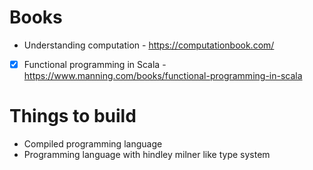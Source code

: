 # Books

- Understanding computation - https://computationbook.com/
- [x] Functional programming in Scala - https://www.manning.com/books/functional-programming-in-scala

# Things to build

- Compiled programming language
- Programming language with hindley milner like type system
